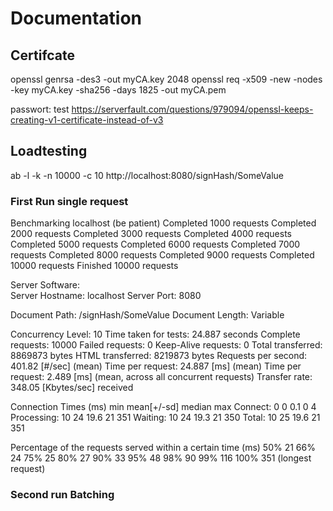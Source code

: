 # Documentation

## Certifcate

openssl genrsa -des3 -out myCA.key 2048
openssl req -x509 -new -nodes -key myCA.key -sha256 -days 1825 -out myCA.pem

passwort: test
https://serverfault.com/questions/979094/openssl-keeps-creating-v1-certificate-instead-of-v3


## Loadtesting

ab -l -k -n 10000 -c 10 http://localhost:8080/signHash/SomeValue

### First Run single request

Benchmarking localhost (be patient)
Completed 1000 requests
Completed 2000 requests
Completed 3000 requests
Completed 4000 requests
Completed 5000 requests
Completed 6000 requests
Completed 7000 requests
Completed 8000 requests
Completed 9000 requests
Completed 10000 requests
Finished 10000 requests


Server Software:        
Server Hostname:        localhost
Server Port:            8080

Document Path:          /signHash/SomeValue
Document Length:        Variable

Concurrency Level:      10
Time taken for tests:   24.887 seconds
Complete requests:      10000
Failed requests:        0
Keep-Alive requests:    0
Total transferred:      8869873 bytes
HTML transferred:       8219873 bytes
Requests per second:    401.82 [#/sec] (mean)
Time per request:       24.887 [ms] (mean)
Time per request:       2.489 [ms] (mean, across all concurrent requests)
Transfer rate:          348.05 [Kbytes/sec] received

Connection Times (ms)
min  mean[+/-sd] median   max
Connect:        0    0   0.1      0       4
Processing:    10   24  19.6     21     351
Waiting:       10   24  19.3     21     350
Total:         10   25  19.6     21     351

Percentage of the requests served within a certain time (ms)
50%     21
66%     24
75%     25
80%     27
90%     33
95%     48
98%     90
99%    116
100%    351 (longest request)
### Second run Batching